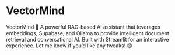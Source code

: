 # VectorMind
VectorMind 🚀 A powerful RAG-based AI assistant that leverages embeddings, Supabase, and Ollama to provide intelligent document retrieval and conversational AI. Built with Streamlit for an interactive experience.  Let me know if you’d like any tweaks! 😊
